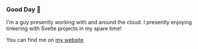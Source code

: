 ### Good Day 👋

I'm a guy presently working with and around the cloud.
I presently enjoying tinkering with Svelte projects in my spare time!

You can find me on [my website](https://joseppino.com)
